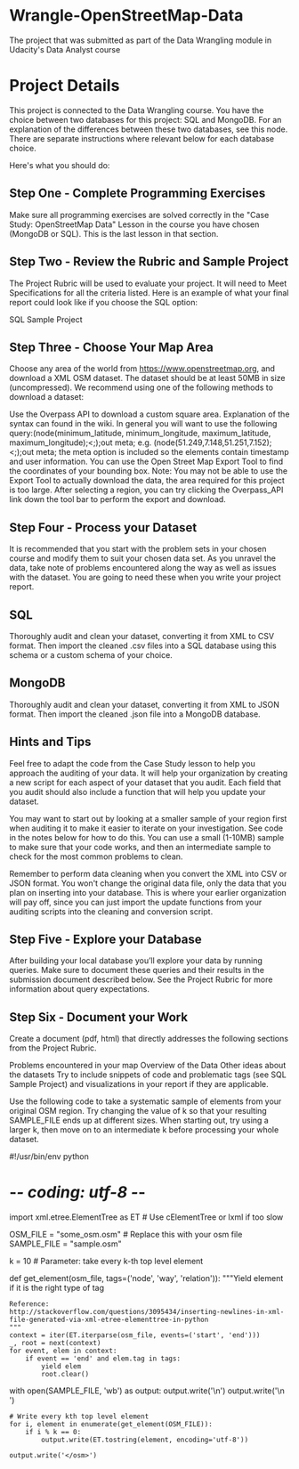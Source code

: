 # Wrangle-OpenStreetMap-Data
The project that was submitted as part of the Data Wrangling module in Udacity's Data Analyst course

# Project Details
This project is connected to the Data Wrangling course. You have the choice between two databases for this project: SQL and MongoDB. For an explanation of the differences between these two databases, see this node. There are separate instructions where relevant below for each database choice.

Here's what you should do:

## Step One - Complete Programming Exercises
Make sure all programming exercises are solved correctly in the "Case Study: OpenStreetMap Data" Lesson in the course you have chosen (MongoDB or SQL). This is the last lesson in that section.

## Step Two - Review the Rubric and Sample Project
The Project Rubric will be used to evaluate your project. It will need to Meet Specifications for all the criteria listed. Here is an example of what your final report could look like if you choose the SQL option:

SQL Sample Project

## Step Three - Choose Your Map Area
Choose any area of the world from https://www.openstreetmap.org, and download a XML OSM dataset. The dataset should be at least 50MB in size (uncompressed). We recommend using one of the following methods to download a dataset:

Use the Overpass API to download a custom square area. Explanation of the syntax can found in the wiki. In general you will want to use the following query:(node(minimum_latitude, minimum_longitude, maximum_latitude, maximum_longitude);<;);out meta; e.g. (node(51.249,7.148,51.251,7.152);<;);out meta; the meta option is included so the elements contain timestamp and user information.
You can use the Open Street Map Export Tool to find the coordinates of your bounding box. Note: You may not be able to use the Export Tool to actually download the data, the area required for this project is too large. After selecting a region, you can try clicking the Overpass_API link down the tool bar to perform the export and download.

## Step Four - Process your Dataset
It is recommended that you start with the problem sets in your chosen course and modify them to suit your chosen data set. As you unravel the data, take note of problems encountered along the way as well as issues with the dataset. You are going to need these when you write your project report.

## SQL
Thoroughly audit and clean your dataset, converting it from XML to CSV format. Then import the cleaned .csv files into a SQL database using this schema or a custom schema of your choice.

## MongoDB
Thoroughly audit and clean your dataset, converting it from XML to JSON format. Then import the cleaned .json file into a MongoDB database.

## Hints and Tips
Feel free to adapt the code from the Case Study lesson to help you approach the auditing of your data. It will help your organization by creating a new script for each aspect of your dataset that you audit. Each field that you audit should also include a function that will help you update your dataset.

You may want to start out by looking at a smaller sample of your region first when auditing it to make it easier to iterate on your investigation. See code in the notes below for how to do this. You can use a small (1-10MB) sample to make sure that your code works, and then an intermediate sample to check for the most common problems to clean.

Remember to perform data cleaning when you convert the XML into CSV or JSON format. You won't change the original data file, only the data that you plan on inserting into your database. This is where your earlier organization will pay off, since you can just import the update functions from your auditing scripts into the cleaning and conversion script.

## Step Five - Explore your Database
After building your local database you’ll explore your data by running queries. Make sure to document these queries and their results in the submission document described below. See the Project Rubric for more information about query expectations.

## Step Six - Document your Work
Create a document (pdf, html) that directly addresses the following sections from the Project Rubric.

Problems encountered in your map
Overview of the Data
Other ideas about the datasets
Try to include snippets of code and problematic tags (see SQL Sample Project) and visualizations in your report if they are applicable.

Use the following code to take a systematic sample of elements from your original OSM region. Try changing the value of k so that your resulting SAMPLE_FILE ends up at different sizes. When starting out, try using a larger k, then move on to an intermediate k before processing your whole dataset.

#!/usr/bin/env python
# -*- coding: utf-8 -*-

import xml.etree.ElementTree as ET  # Use cElementTree or lxml if too slow

OSM_FILE = "some_osm.osm"  # Replace this with your osm file
SAMPLE_FILE = "sample.osm"

k = 10 # Parameter: take every k-th top level element

def get_element(osm_file, tags=('node', 'way', 'relation')):
    """Yield element if it is the right type of tag

    Reference:
    http://stackoverflow.com/questions/3095434/inserting-newlines-in-xml-file-generated-via-xml-etree-elementtree-in-python
    """
    context = iter(ET.iterparse(osm_file, events=('start', 'end')))
    _, root = next(context)
    for event, elem in context:
        if event == 'end' and elem.tag in tags:
            yield elem
            root.clear()


with open(SAMPLE_FILE, 'wb') as output:
    output.write('<?xml version="1.0" encoding="UTF-8"?>\n')
    output.write('<osm>\n  ')

    # Write every kth top level element
    for i, element in enumerate(get_element(OSM_FILE)):
        if i % k == 0:
            output.write(ET.tostring(element, encoding='utf-8'))

    output.write('</osm>')
